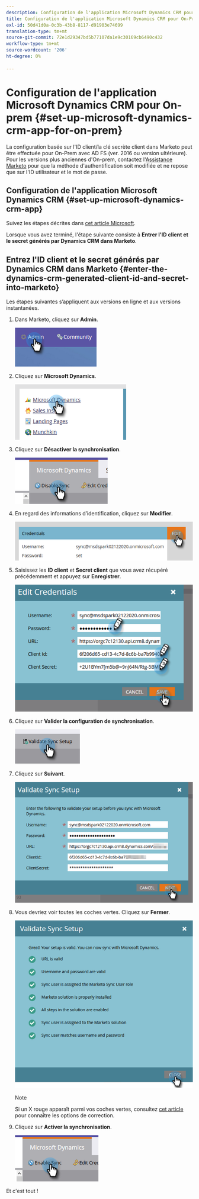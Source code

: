 ```yaml
---
description: Configuration de l'application Microsoft Dynamics CRM pour On-Prem - Marketo Docs - Documentation du produit
title: Configuration de l'application Microsoft Dynamics CRM pour On-Prem
exl-id: 50d41d0a-0c3b-43b8-8117-d91903e74699
translation-type: tm+mt
source-git-commit: 72e1d29347bd5b77107da1e9c30169cb6490c432
workflow-type: tm+mt
source-wordcount: '206'
ht-degree: 0%

---
```


# Configuration de l&#39;application Microsoft Dynamics CRM pour On-prem {#set-up-microsoft-dynamics-crm-app-for-on-prem}

La configuration basée sur l&#39;ID client/la clé secrète client dans Marketo peut être effectuée pour On-Prem avec AD FS (ver. 2016 ou version ultérieure). Pour les versions plus anciennes d&#39;On-prem, contactez l&#39;[Assistance Marketo](https://nation.marketo.com/t5/Support/ct-p/Support) pour que la méthode d&#39;authentification soit modifiée et ne repose que sur l&#39;ID utilisateur et le mot de passe.

## Configuration de l&#39;application Microsoft Dynamics CRM {#set-up-microsoft-dynamics-crm-app}

Suivez les étapes décrites dans [cet article Microsoft](https://docs.microsoft.com/en-us/windows-server/identity/ad-fs/development/enabling-oauth-confidential-clients-with-ad-fs#create-an-application-group-in-ad-fs-2016-or-later).

Lorsque vous avez terminé, l&#39;étape suivante consiste à **Entrer l&#39;ID client et le secret générés par Dynamics CRM dans Marketo**.

## Entrez l&#39;ID client et le secret générés par Dynamics CRM dans Marketo {#enter-the-dynamics-crm-generated-client-id-and-secret-into-marketo}

Les étapes suivantes s’appliquent aux versions en ligne et aux versions instantanées.

1. Dans Marketo, cliquez sur **Admin**.

   ![](assets/set-up-microsoft-dynamics-crm-app-for-on-prem-1.png)

1. Cliquez sur **Microsoft Dynamics**.

   ![](assets/set-up-microsoft-dynamics-crm-app-for-on-prem-2.png)

1. Cliquez sur **Désactiver la synchronisation**.

   ![](assets/set-up-microsoft-dynamics-crm-app-for-on-prem-3.png)

1. En regard des informations d’identification, cliquez sur **Modifier**.

   ![](assets/set-up-microsoft-dynamics-crm-app-for-on-prem-4.png)

1. Saisissez les **ID client** et **Secret client** que vous avez récupéré précédemment et appuyez sur **Enregistrer**.

   ![](assets/set-up-microsoft-dynamics-crm-app-for-on-prem-5.png)

1. Cliquez sur **Valider la configuration de synchronisation**.

   ![](assets/set-up-microsoft-dynamics-crm-app-for-on-prem-6.png)

1. Cliquez sur **Suivant**.

   ![](assets/set-up-microsoft-dynamics-crm-app-for-on-prem-7.png)

1. Vous devriez voir toutes les coches vertes. Cliquez sur **Fermer**.

   ![](assets/set-up-microsoft-dynamics-crm-app-for-on-prem-8.png)

   >[!NOTE]
   >
   >Si un X rouge apparaît parmi vos coches vertes, consultez [cet article](/help/marketo/product-docs/crm-sync/microsoft-dynamics-sync/sync-setup/validate-microsoft-dynamics-sync/fix-dynamics-validation-sync-issues.md) pour connaître les options de correction.

1. Cliquez sur **Activer la synchronisation**.

   ![](assets/set-up-microsoft-dynamics-crm-app-for-on-prem-9.png)

Et c&#39;est tout !
